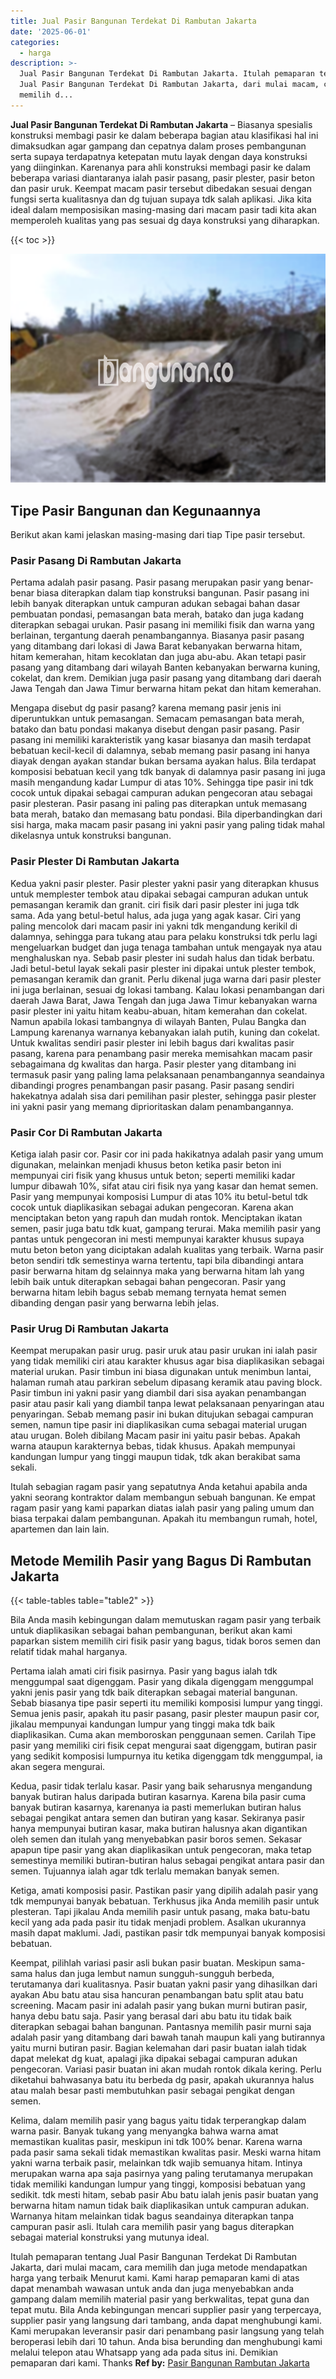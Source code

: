 ```yaml
---
title: Jual Pasir Bangunan Terdekat Di Rambutan Jakarta
date: '2025-06-01'
categories:
  - harga
description: >-
  Jual Pasir Bangunan Terdekat Di Rambutan Jakarta. Itulah pemaparan tentang
  Jual Pasir Bangunan Terdekat Di Rambutan Jakarta, dari mulai macam, cara
  memilih d...
---
```


**Jual Pasir Bangunan Terdekat Di Rambutan Jakarta** – Biasanya spesialis konstruksi membagi pasir ke dalam beberapa bagian atau klasifikasi hal ini dimaksudkan agar gampang dan cepatnya dalam proses pembangunan serta supaya terdapatnya ketepatan mutu layak dengan daya konstruksi yang diinginkan. Karenanya para ahli konstruksi membagi pasir ke dalam beberapa variasi diantaranya ialah pasir pasang, pasir plester, pasir beton dan pasir uruk. Keempat macam pasir tersebut dibedakan sesuai dengan fungsi serta kualitasnya dan dg tujuan supaya tdk salah aplikasi. Jika kita ideal dalam memposisikan masing-masing dari macam pasir tadi kita akan memperoleh kualitas yang pas sesuai dg daya konstruksi yang diharapkan.

{{< toc >}}

![Jual Pasir Bangunan Terdekat Di Rambutan Jakarta](/images/jual-pasir-bangunan-43.png)

## Tipe Pasir Bangunan dan Kegunaannya

Berikut akan kami jelaskan masing-masing dari tiap Tipe pasir tersebut.

### Pasir Pasang Di Rambutan Jakarta

Pertama adalah pasir pasang. Pasir pasang merupakan pasir yang benar-benar biasa diterapkan dalam tiap konstruksi bangunan. Pasir pasang ini lebih banyak diterapkan untuk campuran adukan sebagai bahan dasar pembuatan pondasi, pemasangan bata merah, batako dan juga kadang diterapkan sebagai urukan. Pasir pasang ini memiliki fisik dan warna yang berlainan, tergantung daerah penambangannya. Biasanya pasir pasang yang ditambang dari lokasi di Jawa Barat kebanyakan berwarna hitam, hitam kemerahan, hitam kecoklatan dan juga abu-abu. Akan tetapi pasir pasang yang ditambang dari wilayah Banten kebanyakan berwarna kuning, cokelat, dan krem. Demikian juga pasir pasang yang ditambang dari daerah Jawa Tengah dan Jawa Timur berwarna hitam pekat dan hitam kemerahan.

Mengapa disebut dg pasir pasang? karena memang pasir jenis ini diperuntukkan untuk pemasangan. Semacam pemasangan bata merah, batako dan batu pondasi makanya disebut dengan pasir pasang. Pasir pasang ini memiliki karakteristik yang kasar biasanya dan masih terdapat bebatuan kecil-kecil di dalamnya, sebab memang pasir pasang ini hanya diayak dengan ayakan standar bukan bersama ayakan halus. Bila terdapat komposisi bebatuan kecil yang tdk banyak di dalamnya pasir pasang ini juga masih mengandung kadar Lumpur di atas 10%. Sehingga tipe pasir ini tdk cocok untuk dipakai sebagai campuran adukan pengecoran atau sebagai pasir plesteran. Pasir pasang ini paling pas diterapkan untuk memasang bata merah, batako dan memasang batu pondasi. Bila diperbandingkan dari sisi harga, maka macam pasir pasang ini yakni pasir yang paling tidak mahal dikelasnya untuk konstruksi bangunan.

### Pasir Plester Di Rambutan Jakarta

Kedua yakni pasir plester. Pasir plester yakni pasir yang diterapkan khusus untuk memplester tembok atau dipakai sebagai campuran adukan untuk pemasangan keramik dan granit. ciri fisik dari pasir plester ini juga tdk sama. Ada yang betul-betul halus, ada juga yang agak kasar. Ciri yang paling mencolok dari macam pasir ini yakni tdk mengandung kerikil di dalamnya, sehingga para tukang atau para pelaku konstruksi tdk perlu lagi mengeluarkan budget dan juga tenaga tambahan untuk mengayak nya atau menghaluskan nya. Sebab pasir plester ini sudah halus dan tidak berbatu. Jadi betul-betul layak sekali pasir plester ini dipakai untuk plester tembok, pemasangan keramik dan granit. Perlu dikenal juga warna dari pasir plester ini juga berlainan, sesuai dg lokasi tambang. Kalau lokasi penambangan dari daerah Jawa Barat, Jawa Tengah dan juga Jawa Timur kebanyakan warna pasir plester ini yaitu hitam keabu-abuan, hitam kemerahan dan cokelat. Namun apabila lokasi tambangnya di wilayah Banten, Pulau Bangka dan Lampung karenanya warnanya kebanyakan ialah putih, kuning dan cokelat. Untuk kwalitas sendiri pasir plester ini lebih bagus dari kwalitas pasir pasang, karena para penambang pasir mereka memisahkan macam pasir sebagaimana dg kwalitas dan harga. Pasir plester yang ditambang ini termasuk pasir yang paling lama pelaksanaan penambangannya seandainya dibandingi progres penambangan pasir pasang. Pasir pasang sendiri hakekatnya adalah sisa dari pemilihan pasir plester, sehingga pasir plester ini yakni pasir yang memang diprioritaskan dalam penambangannya.

### Pasir Cor Di Rambutan Jakarta

Ketiga ialah pasir cor. Pasir cor ini pada hakikatnya adalah pasir yang umum digunakan, melainkan menjadi khusus beton ketika pasir beton ini mempunyai ciri fisik yang khusus untuk beton; seperti memiliki kadar lumpur dibawah 10%, sifat atau ciri fisik nya yang kasar dan hemat semen. Pasir yang mempunyai komposisi Lumpur di atas 10% itu betul-betul tdk cocok untuk diaplikasikan sebagai adukan pengecoran. Karena akan menciptakan beton yang rapuh dan mudah rontok. Menciptakan ikatan semen, pasir juga batu tdk kuat, gampang terurai. Maka memilih pasir yang pantas untuk pengecoran ini mesti mempunyai karakter khusus supaya mutu beton beton yang diciptakan adalah kualitas yang terbaik. Warna pasir beton sendiri tdk semestinya warna tertentu, tapi bila dibandingi antara pasir berwarna hitam dg selainnya maka yang berwarna hitam lah yang lebih baik untuk diterapkan sebagai bahan pengecoran. Pasir yang berwarna hitam lebih bagus sebab memang ternyata hemat semen dibanding dengan pasir yang berwarna lebih jelas.

### Pasir Urug Di Rambutan Jakarta

Keempat merupakan pasir urug. pasir uruk atau pasir urukan ini ialah pasir yang tidak memiliki ciri atau karakter khusus agar bisa diaplikasikan sebagai material urukan. Pasir timbun ini biasa digunakan untuk menimbun lantai, halaman rumah atau parkiran sebelum dipasang keramik atau paving block. Pasir timbun ini yakni pasir yang diambil dari sisa ayakan penambangan pasir atau pasir kali yang diambil tanpa lewat pelaksanaan penyaringan atau penyaringan. Sebab memang pasir ini bukan ditujukan sebagai campuran semen, namun tipe pasir ini diaplikasikan cuma sebagai material urugan atau urugan. Boleh dibilang Macam pasir ini yaitu pasir bebas. Apakah warna ataupun karakternya bebas, tidak khusus. Apakah mempunyai kandungan lumpur yang tinggi maupun tidak, tdk akan berakibat sama sekali.

Itulah sebagian ragam pasir yang sepatutnya Anda ketahui apabila anda yakni seorang kontraktor dalam membangun sebuah bangunan. Ke empat ragam pasir yang kami paparkan diatas ialah pasir yang paling umum dan biasa terpakai dalam pembangunan. Apakah itu membangun rumah, hotel, apartemen dan lain lain.

## Metode Memilih Pasir yang Bagus Di Rambutan Jakarta

{{< table-tables table="table2" >}}

Bila Anda masih kebingungan dalam memutuskan ragam pasir yang terbaik untuk diaplikasikan sebagai bahan pembangunan, berikut akan kami paparkan sistem memilih ciri fisik pasir yang bagus, tidak boros semen dan relatif tidak mahal harganya.

Pertama ialah amati ciri fisik pasirnya. Pasir yang bagus ialah tdk menggumpal saat digenggam. Pasir yang dikala digenggam menggumpal yakni jenis pasir yang tdk baik diterapkan sebagai material bangunan. Sebab biasanya tipe pasir seperti itu memiliki komposisi lumpur yang tinggi. Semua jenis pasir, apakah itu pasir pasang, pasir plester maupun pasir cor, jikalau mempunyai kandungan lumpur yang tinggi maka tdk baik diaplikasikan. Cuma akan memboroskan penggunaan semen. Carilah Tipe pasir yang memiliki ciri fisik cepat mengurai saat digenggam, butiran pasir yang sedikit komposisi lumpurnya itu ketika digenggam tdk menggumpal, ia akan segera mengurai.

Kedua, pasir tidak terlalu kasar. Pasir yang baik seharusnya mengandung banyak butiran halus daripada butiran kasarnya. Karena bila pasir cuma banyak butiran kasarnya, karenanya ia pasti memerlukan butiran halus sebagai pengikat antara semen dan butiran yang kasar. Sekiranya pasir hanya mempunyai butiran kasar, maka butiran halusnya akan digantikan oleh semen dan itulah yang menyebabkan pasir boros semen. Sekasar apapun tipe pasir yang akan diaplikasikan untuk pengecoran, maka tetap semestinya memiliki butiran-butiran halus sebagai pengikat antara pasir dan semen. Tujuannya ialah agar tdk terlalu memakan banyak semen.

Ketiga, amati komposisi pasir. Pastikan pasir yang dipilih adalah pasir yang tdk mempunyai banyak bebatuan. Terkhusus jika Anda memilih pasir untuk plesteran. Tapi jikalau Anda memilih pasir untuk pasang, maka batu-batu kecil yang ada pada pasir itu tidak menjadi problem. Asalkan ukurannya masih dapat maklumi. Jadi, pastikan pasir tdk mempunyai banyak komposisi bebatuan.

Keempat, pilihlah variasi pasir asli bukan pasir buatan. Meskipun sama-sama halus dan juga lembut namun sungguh-sungguh berbeda, terutamanya dari kualitasnya. Pasir buatan yakni pasir yang dihasilkan dari ayakan Abu batu atau sisa hancuran penambangan batu split atau batu screening. Macam pasir ini adalah pasir yang bukan murni butiran pasir, hanya debu batu saja. Pasir yang berasal dari abu batu itu tidak baik diterapkan sebagai bahan bangunan. Pantasnya memilih pasir murni saja adalah pasir yang ditambang dari bawah tanah maupun kali yang butirannya yaitu murni butiran pasir. Bagian kelemahan dari pasir buatan ialah tidak dapat melekat dg kuat, apalagi jika dipakai sebagai campuran adukan pengecoran. Variasi pasir buatan ini akan mudah rontok dikala kering. Perlu diketahui bahwasanya batu itu berbeda dg pasir, apakah ukurannya halus atau malah besar pasti membutuhkan pasir sebagai pengikat dengan semen.

Kelima, dalam memilih pasir yang bagus yaitu tidak terperangkap dalam warna pasir. Banyak tukang yang menyangka bahwa warna amat memastikan kualitas pasir, meskipun ini tdk 100% benar. Karena warna pada pasir sama sekali tidak memastikan kwalitas pasir. Meski warna hitam yakni warna terbaik pasir, melainkan tdk wajib semuanya hitam. Intinya merupakan warna apa saja pasirnya yang paling terutamanya merupakan tidak memiliki kandungan lumpur yang tinggi, komposisi bebatuan yang sedikit. tdk mesti hitam, sebab pasir Abu batu ialah jenis pasir buatan yang berwarna hitam namun tidak baik diaplikasikan untuk campuran adukan. Warnanya hitam melainkan tidak bagus seandainya diterapkan tanpa campuran pasir asli. Itulah cara memilih pasir yang bagus diterapkan sebagai material konstruksi yang mutunya ideal.

Itulah pemaparan tentang Jual Pasir Bangunan Terdekat Di Rambutan Jakarta, dari mulai macam, cara memilih dan juga metode mendapatkan harga yang terbaik Menurut kami. Kami harap pemaparan kami di atas dapat menambah wawasan untuk anda dan juga menyebabkan anda gampang dalam memilih material pasir yang berkwalitas, tepat guna dan tepat mutu. Bila Anda kebingungan mencari supplier pasir yang terpercaya, supplier pasir yang langsung dari tambang, anda dapat menghubungi kami. Kami merupakan leveransir pasir dari penambang pasir langsung yang telah beroperasi lebih dari 10 tahun. Anda bisa berunding dan menghubungi kami melalui telepon atau Whatsapp yang ada pada situs ini. Demikian pemaparan dari kami. Thanks
**Ref by:** [Pasir Bangunan Rambutan Jakarta](https://id.wikipedia.org/wiki/Pasir)
